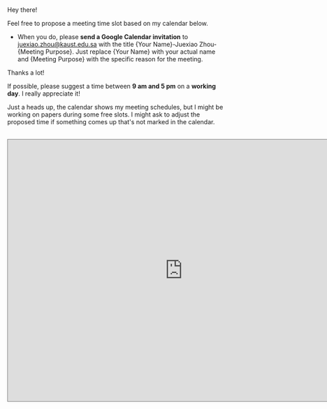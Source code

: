 # 

Hey there!

Feel free to propose a meeting time slot based on my calendar below. 

- When you do, please **send a Google Calendar invitation** to juexiao.zhou@kaust.edu.sa with the title {Your Name}-Juexiao Zhou-{Meeting Purpose}. Just replace {Your Name} with your actual name and {Meeting Purpose} with the specific reason for the meeting. 

Thanks a lot!

If possible, please suggest a time between **9 am and 5 pm** on a **working day**. I really appreciate it!

Just a heads up, the calendar shows my meeting schedules, but I might be working on papers during some free slots. I might ask to adjust the proposed time if something comes up that's not marked in the calendar.



<br>



<iframe src="https://calendar.google.com/calendar/embed?height=600&wkst=1&ctz=Asia%2FRiyadh&bgcolor=%2333B679&hl=en_GB&title=Juexiao%20Zhou&src=anVleGlhby56aG91QGthdXN0LmVkdS5zYQ&src=YWRkcmVzc2Jvb2sjY29udGFjdHNAZ3JvdXAudi5jYWxlbmRhci5nb29nbGUuY29t&src=ZW4udXNhI2hvbGlkYXlAZ3JvdXAudi5jYWxlbmRhci5nb29nbGUuY29t&color=%23039BE5&color=%2333B679&color=%230B8043" style="border:solid 1px #777" width="800" height="600" frameborder="0" scrolling="no"></iframe>


